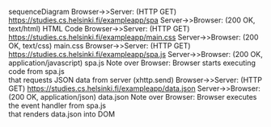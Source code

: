 sequenceDiagram
Browser->>Server: (HTTP GET) https://studies.cs.helsinki.fi/exampleapp/spa
Server->>Browser: (200 OK, text/html) HTML Code
Browser->>Server: (HTTP GET) https://studies.cs.helsinki.fi/exampleapp/main.css
Server->>Browser: (200 OK, text/css) main.css
Browser->>Server: (HTTP GET) https://studies.cs.helsinki.fi/exampleapp/spa.js
Server->>Browser: (200 OK, application/javascript) spa.js
Note over Browser: Browser starts executing code from spa.js<br> that requests JSON data from server (xhttp.send)
Browser->>Server: (HTTP GET) https://studies.cs.helsinki.fi/exampleapp/data.json
Server->>Browser: (200 OK, application/json) data.json
Note over Browser: Browser executes the event handler from spa.js<br> that renders data.json into DOM